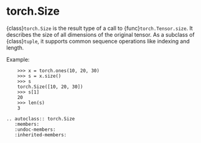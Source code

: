 # torch.Size

{class}`torch.Size` is the result type of a call to {func}`torch.Tensor.size`. It describes the size of all dimensions
of the original tensor. As a subclass of {class}`tuple`, it supports common sequence operations like indexing and
length.


Example:

```{code-block} python
    >>> x = torch.ones(10, 20, 30)
    >>> s = x.size()
    >>> s
    torch.Size([10, 20, 30])
    >>> s[1]
    20
    >>> len(s)
    3
```

```{eval-rst}
.. autoclass:: torch.Size
   :members:
   :undoc-members:
   :inherited-members:
```